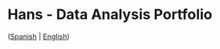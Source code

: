# Hans - Data Analysis Portfolio 
([Spanish](https://github.com/HansAllTech/Hans_Data_Analysis_Portfolio/blob/main/Proyectos.md#tabla-de-contenido-es--en) | [English](https://github.com/HansAllTech/Hans_Data_Analysis_Portfolio/blob/main/Projects.md#table-of-content-es--en))                                                      
                                                                                                                                                                         
                                                                                       
                                                                                                           
                                                                                          
                                                                
                                                   
                                                                          
                          
               
      
     
       
  
